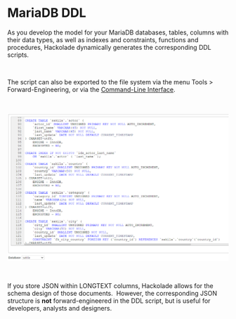 # MariaDB DDL

As you develop the model for your MariaDB databases, tables, columns with their data types, as well as indexes and constraints, functions and procedures, Hackolade dynamically generates the corresponding DDL scripts.

&nbsp;

The script can also be exported to the file system via the menu Tools \> Forward-Engineering, or via the [Command-Line Interface](<CommandLineInterface.md>).

&nbsp;

![MariaDB DDL Forward-Engineering](<lib/MariaDB%20DDL%20Forward-Engineering.png>)

&nbsp;

If you store JSON within LONGTEXT columns, Hackolade allows for the schema design of those documents.&nbsp; However, the corresponding JSON structure is **not** forward-engineered in the DDL script, but is useful for developers, analysts and designers.


